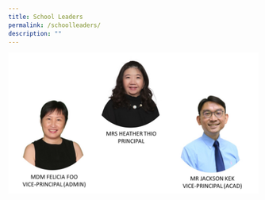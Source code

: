 ```yaml
---
title: School Leaders
permalink: /schoolleaders/
description: ""
---
```

![](/images/sl%2024%20may%202023.jpg)